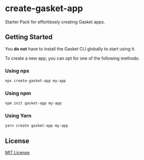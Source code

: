# create-gasket-app

Starter Pack for effortlessly creating Gasket apps.

## Getting Started

You **do not** have to install the Gasket CLI globally to start using it.

To create a new app, you can opt for one of the following methods:

### Using npx

```sh
npx create-gasket-app my-app
```

### Using npm

```sh
npm init gasket-app my-app
```

### Using Yarn

```sh
yarn create gasket-app my-app
```

## License

[MIT License](./LICENSE.md)
